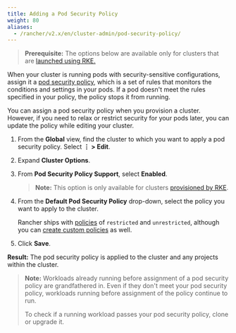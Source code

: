 ```yaml
---
title: Adding a Pod Security Policy
weight: 80
aliases:
  - /rancher/v2.x/en/cluster-admin/pod-security-policy/
---
```


> **Prerequisite:** The options below are available only for clusters that are [launched using RKE.](../../../pages-for-subheaders/launch-kubernetes-with-rancher.md) 

When your cluster is running pods with security-sensitive configurations, assign it a [pod security policy](../authentication-permissions-and-global-configuration/create-pod-security-policies.md), which is a set of rules that monitors the conditions and settings in your pods. If a pod doesn't meet the rules specified in your policy, the policy stops it from running.

You can assign a pod security policy when you provision a cluster. However, if you need to relax or restrict security for your pods later, you can update the policy while editing your cluster.

1. From the **Global** view, find the cluster to which you want to apply a pod security policy. Select **&#8942; > Edit**.

2. Expand **Cluster Options**.

3. From **Pod Security Policy Support**, select **Enabled**.

    >**Note:** This option is only available for clusters [provisioned by RKE](../../../pages-for-subheaders/launch-kubernetes-with-rancher.md).

4. From the **Default Pod Security Policy** drop-down, select the policy you want to apply to the cluster.

	Rancher ships with [policies](../authentication-permissions-and-global-configuration/create-pod-security-policies.md#default-pod-security-policies) of `restricted` and `unrestricted`, although you can [create custom policies](../authentication-permissions-and-global-configuration/create-pod-security-policies.md#default-pod-security-policies) as well.

5. Click **Save**.

**Result:** The pod security policy is applied to the cluster and any projects within the cluster.

>**Note:** Workloads already running before assignment of a pod security policy are grandfathered in. Even if they don't meet your pod security policy, workloads running before assignment of the policy continue to run.
>
>To check if a running workload passes your pod security policy, clone or upgrade it.